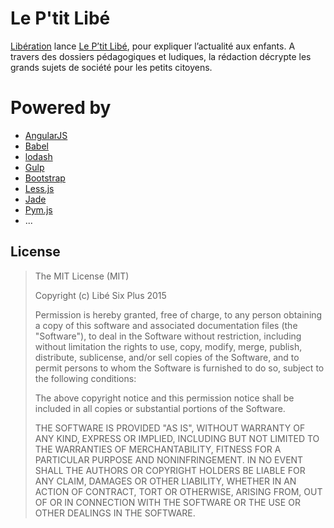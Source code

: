 # Le P'tit Libé

[Libération](http://www.liberation.fr) lance [Le P’tit Libé](http://www.liberation.fr/apps/ptit-libe), pour expliquer l’actualité aux enfants. A travers des dossiers pédagogiques et ludiques, la rédaction décrypte les grands sujets de société pour les petits citoyens.

# Powered by

* [AngularJS](https://github.com/angular/angular.js)
* [Babel](https://github.com/babel/babel)
* [lodash](https://github.com/lodash/lodash)
* [Gulp](https://github.com/gulpjs/gulp)
* [Bootstrap](https://github.com/twbs/bootstrap)
* [Less.js](https://github.com/less/less.js)
* [Jade](https://github.com/jadejs/jade)
* [Pym.js](https://github.com/nprapps/pym.js)
* ...

## License

> The MIT License (MIT)
>
> Copyright (c) Libé Six Plus 2015
>
> Permission is hereby granted, free of charge, to any person obtaining a copy
> of this software and associated documentation files (the "Software"), to deal
> in the Software without restriction, including without limitation the rights
> to use, copy, modify, merge, publish, distribute, sublicense, and/or sell
> copies of the Software, and to permit persons to whom the Software is
> furnished to do so, subject to the following conditions:
>
> The above copyright notice and this permission notice shall be included in
> all copies or substantial portions of the Software.
>
> THE SOFTWARE IS PROVIDED "AS IS", WITHOUT WARRANTY OF ANY KIND, EXPRESS OR
> IMPLIED, INCLUDING BUT NOT LIMITED TO THE WARRANTIES OF MERCHANTABILITY,
> FITNESS FOR A PARTICULAR PURPOSE AND NONINFRINGEMENT. IN NO EVENT SHALL THE
> AUTHORS OR COPYRIGHT HOLDERS BE LIABLE FOR ANY CLAIM, DAMAGES OR OTHER
> LIABILITY, WHETHER IN AN ACTION OF CONTRACT, TORT OR OTHERWISE, ARISING FROM,
> OUT OF OR IN CONNECTION WITH THE SOFTWARE OR THE USE OR OTHER DEALINGS IN
> THE SOFTWARE.
